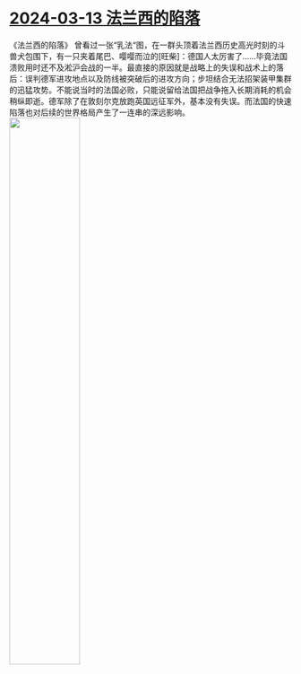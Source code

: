# [2024-03-13 法兰西的陷落](https://github.com/myccnn/tuix40/issues/12)

《法兰西的陷落》
曾看过一张“乳法“图，在一群头顶着法兰西历史高光时刻的斗兽犬包围下，有一只夹着尾巴、嘤嘤而泣的[旺柴]：德国人太厉害了……毕竟法国溃败用时还不及淞沪会战的一半。最直接的原因就是战略上的失误和战术上的落后：误判德军进攻地点以及防线被突破后的进攻方向；步坦结合无法招架装甲集群的迅猛攻势。不能说当时的法国必败，只能说留给法国把战争拖入长期消耗的机会稍纵即逝。德军除了在敦刻尔克放跑英国远征军外，基本没有失误。而法国的快速陷落也对后续的世界格局产生了一连串的深远影响。
<img src="https://github.com/myccnn/tuix40/assets/5852024/63431fe6-8a67-4388-ae81-da7f92a53844" width="50%">